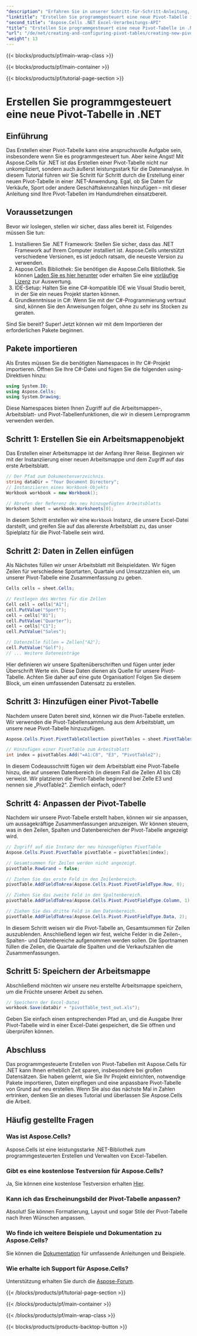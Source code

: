 ```yaml
---
"description": "Erfahren Sie in unserer Schritt-für-Schritt-Anleitung, wie Sie mit Aspose.Cells programmgesteuert eine Pivot-Tabelle in .NET erstellen. Analysieren Sie Ihre Daten effizient."
"linktitle": "Erstellen Sie programmgesteuert eine neue Pivot-Tabelle in .NET"
"second_title": "Aspose.Cells .NET Excel-Verarbeitungs-API"
"title": "Erstellen Sie programmgesteuert eine neue Pivot-Tabelle in .NET"
"url": "/de/net/creating-and-configuring-pivot-tables/creating-new-pivot-table/"
"weight": 13
---
```


{{< blocks/products/pf/main-wrap-class >}}

{{< blocks/products/pf/main-container >}}

{{< blocks/products/pf/tutorial-page-section >}}

# Erstellen Sie programmgesteuert eine neue Pivot-Tabelle in .NET

## Einführung
Das Erstellen einer Pivot-Tabelle kann eine anspruchsvolle Aufgabe sein, insbesondere wenn Sie es programmgesteuert tun. Aber keine Angst! Mit Aspose.Cells für .NET ist das Erstellen einer Pivot-Tabelle nicht nur unkompliziert, sondern auch äußerst leistungsstark für die Datenanalyse. In diesem Tutorial führen wir Sie Schritt für Schritt durch die Erstellung einer neuen Pivot-Tabelle in einer .NET-Anwendung. Egal, ob Sie Daten für Verkäufe, Sport oder andere Geschäftskennzahlen hinzufügen – mit dieser Anleitung sind Ihre Pivot-Tabellen im Handumdrehen einsatzbereit.

## Voraussetzungen
Bevor wir loslegen, stellen wir sicher, dass alles bereit ist. Folgendes müssen Sie tun:

1. Installieren Sie .NET Framework: Stellen Sie sicher, dass das .NET Framework auf Ihrem Computer installiert ist. Aspose.Cells unterstützt verschiedene Versionen, es ist jedoch ratsam, die neueste Version zu verwenden.
2. Aspose.Cells Bibliothek: Sie benötigen die Aspose.Cells Bibliothek. Sie können [Laden Sie es hier herunter](https://releases.aspose.com/cells/net/) oder erhalten Sie eine [vorläufige Lizenz](https://purchase.aspose.com/temporary-license/) zur Auswertung.
3. IDE-Setup: Halten Sie eine C#-kompatible IDE wie Visual Studio bereit, in der Sie ein neues Projekt starten können.
4. Grundkenntnisse in C#: Wenn Sie mit der C#-Programmierung vertraut sind, können Sie den Anweisungen folgen, ohne zu sehr ins Stocken zu geraten.

Sind Sie bereit? Super! Jetzt können wir mit dem Importieren der erforderlichen Pakete beginnen.

## Pakete importieren
Als Erstes müssen Sie die benötigten Namespaces in Ihr C#-Projekt importieren. Öffnen Sie Ihre C#-Datei und fügen Sie die folgenden using-Direktiven hinzu:

```csharp
using System.IO;
using Aspose.Cells;
using System.Drawing;
```

Diese Namespaces bieten Ihnen Zugriff auf die Arbeitsmappen-, Arbeitsblatt- und Pivot-Tabellenfunktionen, die wir in diesem Lernprogramm verwenden werden.

## Schritt 1: Erstellen Sie ein Arbeitsmappenobjekt
Das Erstellen einer Arbeitsmappe ist der Anfang Ihrer Reise. Beginnen wir mit der Instanziierung einer neuen Arbeitsmappe und dem Zugriff auf das erste Arbeitsblatt.

```csharp
// Der Pfad zum Dokumentenverzeichnis.
string dataDir = "Your Document Directory";
// Instanziieren eines Workbook-Objekts
Workbook workbook = new Workbook();

// Abrufen der Referenz des neu hinzugefügten Arbeitsblatts
Worksheet sheet = workbook.Worksheets[0];
```

In diesem Schritt erstellen wir eine `Workbook` Instanz, die unsere Excel-Datei darstellt, und greifen Sie auf das allererste Arbeitsblatt zu, das unser Spielplatz für die Pivot-Tabelle sein wird.

## Schritt 2: Daten in Zellen einfügen
Als Nächstes füllen wir unser Arbeitsblatt mit Beispieldaten. Wir fügen Zeilen für verschiedene Sportarten, Quartale und Umsatzzahlen ein, um unserer Pivot-Tabelle eine Zusammenfassung zu geben.

```csharp
Cells cells = sheet.Cells;

// Festlegen des Wertes für die Zellen
Cell cell = cells["A1"];
cell.PutValue("Sport");
cell = cells["B1"];
cell.PutValue("Quarter");
cell = cells["C1"];
cell.PutValue("Sales");

// Datenzelle füllen = Zellen["A2"];
cell.PutValue("Golf");
// ... Weitere Dateneinträge
```

Hier definieren wir unsere Spaltenüberschriften und fügen unter jeder Überschrift Werte ein. Diese Daten dienen als Quelle für unsere Pivot-Tabelle. Achten Sie daher auf eine gute Organisation! Folgen Sie diesem Block, um einen umfassenden Datensatz zu erstellen.

## Schritt 3: Hinzufügen einer Pivot-Tabelle
Nachdem unsere Daten bereit sind, können wir die Pivot-Tabelle erstellen. Wir verwenden die Pivot-Tabellensammlung aus dem Arbeitsblatt, um unsere neue Pivot-Tabelle hinzuzufügen.

```csharp
Aspose.Cells.Pivot.PivotTableCollection pivotTables = sheet.PivotTables;

// Hinzufügen einer PivotTable zum Arbeitsblatt
int index = pivotTables.Add("=A1:C8", "E3", "PivotTable2");
```

In diesem Codeausschnitt fügen wir dem Arbeitsblatt eine Pivot-Tabelle hinzu, die auf unseren Datenbereich (in diesem Fall die Zellen A1 bis C8) verweist. Wir platzieren die Pivot-Tabelle beginnend bei Zelle E3 und nennen sie „PivotTable2“. Ziemlich einfach, oder?

## Schritt 4: Anpassen der Pivot-Tabelle
Nachdem wir unsere Pivot-Tabelle erstellt haben, können wir sie anpassen, um aussagekräftige Zusammenfassungen anzuzeigen. Wir können steuern, was in den Zeilen, Spalten und Datenbereichen der Pivot-Tabelle angezeigt wird.

```csharp
// Zugriff auf die Instanz der neu hinzugefügten PivotTable
Aspose.Cells.Pivot.PivotTable pivotTable = pivotTables[index];

// Gesamtsummen für Zeilen werden nicht angezeigt.
pivotTable.RowGrand = false;

// Ziehen Sie das erste Feld in den Zeilenbereich.
pivotTable.AddFieldToArea(Aspose.Cells.Pivot.PivotFieldType.Row, 0);

// Ziehen Sie das zweite Feld in den Spaltenbereich.
pivotTable.AddFieldToArea(Aspose.Cells.Pivot.PivotFieldType.Column, 1);

// Ziehen Sie das dritte Feld in den Datenbereich.
pivotTable.AddFieldToArea(Aspose.Cells.Pivot.PivotFieldType.Data, 2);
```

In diesem Schritt weisen wir die Pivot-Tabelle an, Gesamtsummen für Zeilen auszublenden. Anschließend legen wir fest, welche Felder in die Zeilen-, Spalten- und Datenbereiche aufgenommen werden sollen. Die Sportnamen füllen die Zeilen, die Quartale die Spalten und die Verkaufszahlen die Zusammenfassungen.

## Schritt 5: Speichern der Arbeitsmappe
Abschließend möchten wir unsere neu erstellte Arbeitsmappe speichern, um die Früchte unserer Arbeit zu sehen.

```csharp
// Speichern der Excel-Datei
workbook.Save(dataDir + "pivotTable_test_out.xls");
```

Geben Sie einfach einen entsprechenden Pfad an, und die Ausgabe Ihrer Pivot-Tabelle wird in einer Excel-Datei gespeichert, die Sie öffnen und überprüfen können.

## Abschluss
Das programmgesteuerte Erstellen von Pivot-Tabellen mit Aspose.Cells für .NET kann Ihnen erheblich Zeit sparen, insbesondere bei großen Datensätzen. Sie haben gelernt, wie Sie Ihr Projekt einrichten, notwendige Pakete importieren, Daten einpflegen und eine anpassbare Pivot-Tabelle von Grund auf neu erstellen. Wenn Sie also das nächste Mal in Zahlen ertrinken, denken Sie an dieses Tutorial und überlassen Sie Aspose.Cells die Arbeit.

## Häufig gestellte Fragen
### Was ist Aspose.Cells?
Aspose.Cells ist eine leistungsstarke .NET-Bibliothek zum programmgesteuerten Erstellen und Verwalten von Excel-Tabellen.

### Gibt es eine kostenlose Testversion für Aspose.Cells?
Ja, Sie können eine kostenlose Testversion erhalten [Hier](https://releases.aspose.com/).

### Kann ich das Erscheinungsbild der Pivot-Tabelle anpassen?
Absolut! Sie können Formatierung, Layout und sogar Stile der Pivot-Tabelle nach Ihren Wünschen anpassen.

### Wo finde ich weitere Beispiele und Dokumentation zu Aspose.Cells?
Sie können die [Dokumentation](https://reference.aspose.com/cells/net/) für umfassende Anleitungen und Beispiele.

### Wie erhalte ich Support für Aspose.Cells?
Unterstützung erhalten Sie durch die [Aspose-Forum](https://forum.aspose.com/c/cells/9).

{{< /blocks/products/pf/tutorial-page-section >}}

{{< /blocks/products/pf/main-container >}}

{{< /blocks/products/pf/main-wrap-class >}}

{{< blocks/products/products-backtop-button >}}